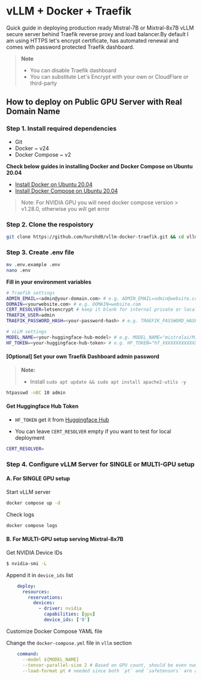 # vLLM + Docker + Traefik 

Quick guide in deploying production ready Mistral-7B or Mixtral-8x7B vLLM secure server behind Traefik reverse proxy and load balancer.By default I am using HTTPS let's encrypt certificate, has automated renewal and comes with password protected Traefik dashboard.

> __Note__  
>
> - You can disable Traefik dashboard  
> - You can substitute Let's Encrypt with your own or CloudFlare or third-party   

## How to deploy on Public GPU Server with Real Domain Name

### Step 1. Install required dependencies

- Git
- Docker ~ v24
- Docker Compose ~ v2

**Check below guides in installing Docker and Docker Compose on Ubuntu 20.04**

- [Install Docker on Ubuntu 20.04](https://www.digitalocean.com/community/tutorials/how-to-install-and-use-docker-on-ubuntu-20-04)
- [Install Docker Compose on Ubuntu 20.04](https://www.digitalocean.com/community/tutorials/how-to-install-and-use-docker-compose-on-ubuntu-22-04)

> Note: For NVIDIA GPU you will need docker compose version > v1.28.0, otherwise you will get error

### Step 2. Clone the respoistory
```bash
git clone https://github.com/hurshd0/vllm-docker-traefik.git && cd vllm-docker-traefik
```

### Step 3. Create .env file 
```bash
mv .env.example .env
nano .env
```

**Fill in your environment variables**
```bash
# Traefik settings
ADMIN_EMAIL=<admin@your-domain.com> # e.g. ADMIN_EMAIL=admin@website.com
DOMAIN=<yourwebsite.com> # e.g. DOMAIN=website.com
CERT_RESOLVER=letsencrypt # keep it blank for internal private or local net
TRAEFIK_USER=admin
TRAEFIK_PASSWORD_HASH=<your-password-hash> # e.g. TRAEFIK_PASSWORD_HASH=$2y$10$OfEBpHk52P/5Ad1qzDj79esMnuhaEbV5of7OBTSurzhtSENLeWzAW 

# vLLM settings
MODEL_NAME=<your-huggingface-hub-model> # e.g. MODEL_NAME="mistralai/Mistral-7B-Instruct-v0.1"
HF_TOKEN=<your-huggingface-hub-token> # e.g. HF_TOKEN="hf_XXXXXXXXXXXXXXXXX"
```

#### [Optional] Set your own Traefik Dashboard admin password

> **Note:**
> - Install `sudo apt update && sudo apt install apache2-utils -y`

```bash
htpasswd -nBC 10 admin
```
#### Get Huggingface Hub Token
- `HF_TOKEN` get it from [Huggingface Hub](https://huggingface.co/docs/hub/security-tokens)

- You can leave `CERT_RESOLVER` empty if you want to test for local deployment
```bash
CERT_RESOLVER=
```

### Step 4. Configure vLLM Server for SINGLE or MULTI-GPU setup

#### A. For SINGLE GPU setup 

Start vLLM server

```bash
docker compose up -d
```

Check logs
```bash
docker compose logs
```

#### B. For MULTI-GPU setup serving Mixtral-8x7B 

Get NVIDIA Device IDs
```bash
$ nvidia-smi -L
```

Append it in `device_ids` list 
```yaml
    deploy:
      resources:
        reservations:
          devices:
            - driver: nvidia
              capabilities: [gpu]
              device_ids: ['0'] 
```
Customize Docker Compose YAML file

Change the `docker-compose.yml` file in `vllm` section

```yaml
    command:
      --model ${MODEL_NAME}
      --tensor-parallel-size 2 # Based on GPU count, should be even number of GPUs
      --load-format pt # needed since both `pt` and `safetensors` are available
```




